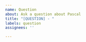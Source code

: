 ```yaml
---
name: Question
about: Ask a question about Pascal
title: "[QUESTION] - "
labels: question
assignees: ''

---
```


<!-- Please take some time to read the README. It has a lot of information and your question could be already answered there. -->

<!-- Describe what you would like to know. -->